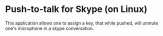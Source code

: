 # Push-to-talk for Skype (on Linux)

This application allows one to assign a key, that while pushed, will unmute one's microphone in a skype conversation.
